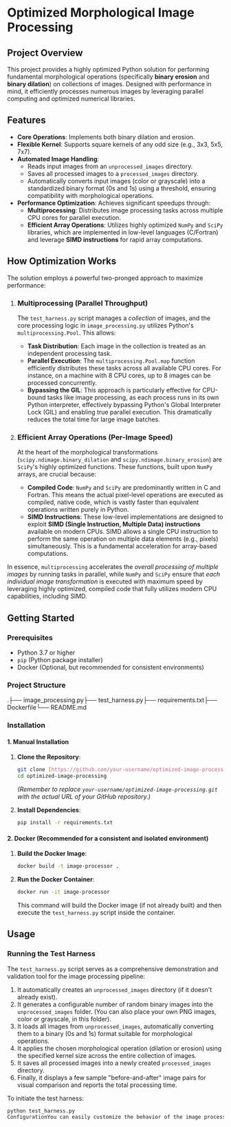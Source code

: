 # Optimized Morphological Image Processing

## Project Overview

This project provides a highly optimized Python solution for performing fundamental morphological operations (specifically **binary erosion** and **binary dilation**) on collections of images. Designed with performance in mind, it efficiently processes numerous images by leveraging parallel computing and optimized numerical libraries.

## Features

* **Core Operations**: Implements both binary dilation and erosion.
* **Flexible Kernel**: Supports square kernels of any odd size (e.g., 3x3, 5x5, 7x7).
* **Automated Image Handling**:
    * Reads input images from an `unprocessed_images` directory.
    * Saves all processed images to a `processed_images` directory.
    * Automatically converts input images (color or grayscale) into a standardized binary format (0s and 1s) using a threshold, ensuring compatibility with morphological operations.
* **Performance Optimization**: Achieves significant speedups through:
    * **Multiprocessing**: Distributes image processing tasks across multiple CPU cores for parallel execution.
    * **Efficient Array Operations**: Utilizes highly optimized `NumPy` and `SciPy` libraries, which are implemented in low-level languages (C/Fortran) and leverage **SIMD instructions** for rapid array computations.

## How Optimization Works

The solution employs a powerful two-pronged approach to maximize performance:

1.  ### Multiprocessing (Parallel Throughput)

    The `test_harness.py` script manages a *collection* of images, and the core processing logic in `image_processing.py` utilizes Python's `multiprocessing.Pool`. This allows:
    * **Task Distribution**: Each image in the collection is treated as an independent processing task.
    * **Parallel Execution**: The `multiprocessing.Pool.map` function efficiently distributes these tasks across all available CPU cores. For instance, on a machine with 8 CPU cores, up to 8 images can be processed concurrently.
    * **Bypassing the GIL**: This approach is particularly effective for CPU-bound tasks like image processing, as each process runs in its own Python interpreter, effectively bypassing Python's Global Interpreter Lock (GIL) and enabling true parallel execution. This dramatically reduces the total time for large image batches.

2.  ### Efficient Array Operations (Per-Image Speed)

    At the heart of the morphological transformations (`scipy.ndimage.binary_dilation` and `scipy.ndimage.binary_erosion`) are `SciPy`'s highly optimized functions. These functions, built upon `NumPy` arrays, are crucial because:
    * **Compiled Code**: `NumPy` and `SciPy` are predominantly written in C and Fortran. This means the actual pixel-level operations are executed as compiled, native code, which is vastly faster than equivalent operations written purely in Python.
    * **SIMD Instructions**: These low-level implementations are designed to exploit **SIMD (Single Instruction, Multiple Data) instructions** available on modern CPUs. SIMD allows a single CPU instruction to perform the same operation on multiple data elements (e.g., pixels) simultaneously. This is a fundamental acceleration for array-based computations.

In essence, `multiprocessing` accelerates the *overall processing of multiple images* by running tasks in parallel, while `NumPy` and `SciPy` ensure that *each individual image transformation* is executed with maximum speed by leveraging highly optimized, compiled code that fully utilizes modern CPU capabilities, including SIMD.

## Getting Started

### Prerequisites

* Python 3.7 or higher
* `pip` (Python package installer)
* Docker (Optional, but recommended for consistent environments)

### Project Structure

.├── image_processing.py├── test_harness.py├── requirements.txt├── Dockerfile└── README.md
### Installation

#### 1. Manual Installation

1.  **Clone the Repository**:
    ```bash
    git clone [https://github.com/your-username/optimized-image-processing.git](https://github.com/your-username/optimized-image-processing.git)
    cd optimized-image-processing
    ```
    *(Remember to replace `your-username/optimized-image-processing.git` with the actual URL of your GitHub repository.)*

2.  **Install Dependencies**:
    ```bash
    pip install -r requirements.txt
    ```

#### 2. Docker (Recommended for a consistent and isolated environment)

1.  **Build the Docker Image**:
    ```bash
    docker build -t image-processor .
    ```

2.  **Run the Docker Container**:
    ```bash
    docker run -it image-processor
    ```
    This command will build the Docker image (if not already built) and then execute the `test_harness.py` script inside the container.

## Usage

### Running the Test Harness

The `test_harness.py` script serves as a comprehensive demonstration and validation tool for the image processing pipeline:

1.  It automatically creates an `unprocessed_images` directory (if it doesn't already exist).
2.  It generates a configurable number of random binary images into the `unprocessed_images` folder. (You can also place your own PNG images, color or grayscale, in this folder).
3.  It loads all images from `unprocessed_images`, automatically converting them to a binary (0s and 1s) format suitable for morphological operations.
4.  It applies the chosen morphological operation (dilation or erosion) using the specified kernel size across the entire collection of images.
5.  It saves all processed images into a newly created `processed_images` directory.
6.  Finally, it displays a few sample "before-and-after" image pairs for visual comparison and reports the total processing time.

To initiate the test harness:

```bash
python test_harness.py
ConfigurationYou can easily customize the behavior of the image processing pipeline by modifying parameters within the main() function of test_harness.py:image_shape: Defines the dimensions (height, width) of the images.image_density: Controls the density of '1' pixels in randomly generated images.num_images_to_generate: Specifies how many random images the script will create in unprocessed_images.kernel_size: Sets the size of the square kernel (e.g., 3 for a 3x3 kernel). Must be an odd number.operation_type: Choose between 'dilation' or 'erosion'.num_processes: Determines the number of parallel processes to utilize. Set to None to automatically use all available CPU cores.unprocessed_dir: The name of the input directory for raw images.processed_dir: The name of the output directory for processed images.Example OutputUpon successful execution of python test_harness.py, you will observe detailed progress and timing information in your terminal. Simultaneously, a Matplotlib window will appear, showcasing selected original and processed image pairs. The results will also be saved as PNG files within the processed_images folder.ContributingContributions are welcome! Feel free to open issues to report bugs or suggest features, or submit pull requests with improvements.LicenseThis project is open-sourced under the MIT License